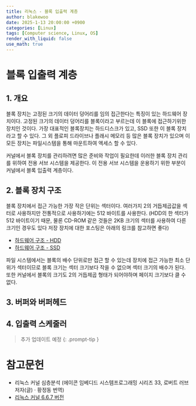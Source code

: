 ```yaml
---
title: 리눅스 - 블록 입출력 계층
author: blakewoo
date: 2025-1-13 20:00:00 +0900
categories: [Linux]
tags: [Computer science, Linux, OS] 
render_with_liquid: false
use_math: true
---
```


# 블록 입출력 계층

## 1. 개요
블록 장치는 고정된 크기의 데이터 덩어리를 임의 접근한다는 특징이 있는 하드웨어 장치이다.
고정된 크기의 데이터 덩어리를 블록이라고 부르는데 이 블록에 접근하기위한 장치인 것이다.
가장 대표적인 블록장치는 하드디스크가 있고, SSD 또한 이 블록 장치라고 할 수 있다.
그 외 플로피 드라이브나 플래시 메모리 등 많은 블록 장치가 있으며 이 모든 장치는 파일시스템을 통해
마운트하여 엑세스 할 수 있다.

커널에서 블록 장치를 관리하려면 많은 준비와 작업이 필요한데 이러한 블록 장치 관리를 위하여
전용 서브 시스템을 제공한다. 이 전용 서브 시스템을 운용하기 위한 부분이 커널에서 블록 입출력 계층이다.

## 2. 블록 장치 구조
블록 장치에서 접근 가능한 가장 작은 단위는 섹터이다. 여러가지 2의 거듭제곱값을 섹터로 사용하지만
전통적으로 사용하기에는 512 바이트를 사용한다. (HDD의 한 섹터가 512 바이트이기 때문,
물론 CD-ROM 같은 것들은 2KB 크기의 섹터를 사용하여 다른 크기인 경우도 있다
저장 장치에 대한 포스팅은 아래의 링크를 참고하면 좋다)

- [하드웨어 구조 - HDD](https://blakewoo.github.io/posts/%ED%95%98%EB%93%9C%EC%9B%A8%EC%96%B4%EC%97%90-%EB%8C%80%ED%95%9C-%EA%B5%AC%EC%A1%B0-2/)
- [하드웨어 구조 - SSD](https://blakewoo.github.io/posts/%ED%95%98%EB%93%9C%EC%9B%A8%EC%96%B4%EC%97%90-%EB%8C%80%ED%95%9C-%EA%B5%AC%EC%A1%B0-3/)

파일 시스템에서는 블록의 배수 단위로만 접근 할 수 있는데 장치에 접근 가능한 최소 단위가
섹터이므로 블록 크기는 섹터 크기보다 작을 수 없으며 섹터 크기의 배수가 된다.
또한 커널에서 블록의 크기도 2의 거듭제곱 형태가 되어야하며 페이지 크기보다 클 수 없다.

## 3. 버퍼와 버퍼헤드
## 4. 입출력 스케줄러

> 추가 업데이트 예정
{: .prompt-tip }

# 참고문헌
- 리눅스 커널 심층분석 (에이콘 임베디드 시스템프로그래밍 시리즈 33,  로버트 러브 저자(글) · 황정동 번역)
- [리눅스 커널 6.6.7 버전](https://www.kernel.org/pub/linux/kernel/v6.x/linux-6.6.7.tar.gz)
